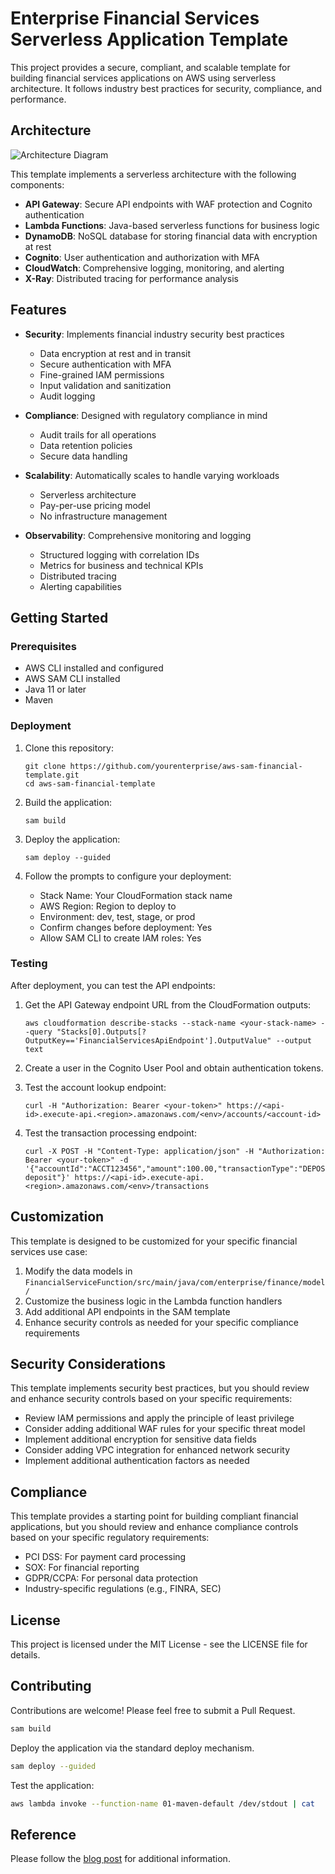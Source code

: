 # Enterprise Financial Services Serverless Application Template

This project provides a secure, compliant, and scalable template for building financial services applications on AWS using serverless architecture. It follows industry best practices for security, compliance, and performance.

## Architecture

![Architecture Diagram](docs/architecture.png)

This template implements a serverless architecture with the following components:

- **API Gateway**: Secure API endpoints with WAF protection and Cognito authentication
- **Lambda Functions**: Java-based serverless functions for business logic
- **DynamoDB**: NoSQL database for storing financial data with encryption at rest
- **Cognito**: User authentication and authorization with MFA
- **CloudWatch**: Comprehensive logging, monitoring, and alerting
- **X-Ray**: Distributed tracing for performance analysis

## Features

- **Security**: Implements financial industry security best practices
  - Data encryption at rest and in transit
  - Secure authentication with MFA
  - Fine-grained IAM permissions
  - Input validation and sanitization
  - Audit logging

- **Compliance**: Designed with regulatory compliance in mind
  - Audit trails for all operations
  - Data retention policies
  - Secure data handling

- **Scalability**: Automatically scales to handle varying workloads
  - Serverless architecture
  - Pay-per-use pricing model
  - No infrastructure management

- **Observability**: Comprehensive monitoring and logging
  - Structured logging with correlation IDs
  - Metrics for business and technical KPIs
  - Distributed tracing
  - Alerting capabilities

## Getting Started

### Prerequisites

- AWS CLI installed and configured
- AWS SAM CLI installed
- Java 11 or later
- Maven

### Deployment

1. Clone this repository:
   ```
   git clone https://github.com/yourenterprise/aws-sam-financial-template.git
   cd aws-sam-financial-template
   ```

2. Build the application:
   ```
   sam build
   ```

3. Deploy the application:
   ```
   sam deploy --guided
   ```

4. Follow the prompts to configure your deployment:
   - Stack Name: Your CloudFormation stack name
   - AWS Region: Region to deploy to
   - Environment: dev, test, stage, or prod
   - Confirm changes before deployment: Yes
   - Allow SAM CLI to create IAM roles: Yes

### Testing

After deployment, you can test the API endpoints:

1. Get the API Gateway endpoint URL from the CloudFormation outputs:
   ```
   aws cloudformation describe-stacks --stack-name <your-stack-name> --query "Stacks[0].Outputs[?OutputKey=='FinancialServicesApiEndpoint'].OutputValue" --output text
   ```

2. Create a user in the Cognito User Pool and obtain authentication tokens.

3. Test the account lookup endpoint:
   ```
   curl -H "Authorization: Bearer <your-token>" https://<api-id>.execute-api.<region>.amazonaws.com/<env>/accounts/<account-id>
   ```

4. Test the transaction processing endpoint:
   ```
   curl -X POST -H "Content-Type: application/json" -H "Authorization: Bearer <your-token>" -d '{"accountId":"ACCT123456","amount":100.00,"transactionType":"DEPOSIT","description":"Initial deposit"}' https://<api-id>.execute-api.<region>.amazonaws.com/<env>/transactions
   ```

## Customization

This template is designed to be customized for your specific financial services use case:

1. Modify the data models in `FinancialServiceFunction/src/main/java/com/enterprise/finance/model/`
2. Customize the business logic in the Lambda function handlers
3. Add additional API endpoints in the SAM template
4. Enhance security controls as needed for your specific compliance requirements

## Security Considerations

This template implements security best practices, but you should review and enhance security controls based on your specific requirements:

- Review IAM permissions and apply the principle of least privilege
- Consider adding additional WAF rules for your specific threat model
- Implement additional encryption for sensitive data fields
- Consider adding VPC integration for enhanced network security
- Implement additional authentication factors as needed

## Compliance

This template provides a starting point for building compliant financial applications, but you should review and enhance compliance controls based on your specific regulatory requirements:

- PCI DSS: For payment card processing
- SOX: For financial reporting
- GDPR/CCPA: For personal data protection
- Industry-specific regulations (e.g., FINRA, SEC)

## License

This project is licensed under the MIT License - see the LICENSE file for details.

## Contributing

Contributions are welcome! Please feel free to submit a Pull Request.

```bash
sam build
```

Deploy the application via the standard deploy mechanism.

```bash
sam deploy --guided
```

Test the application:

```bash
aws lambda invoke --function-name 01-maven-default /dev/stdout | cat
```

## Reference

Please follow the [blog post]() for additional information.

